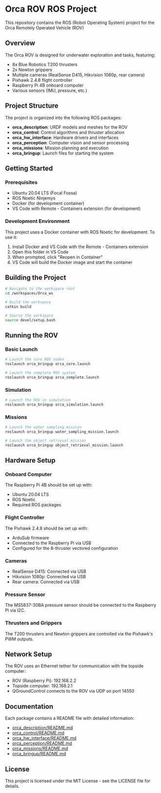 # Orca ROV ROS Project

This repository contains the ROS (Robot Operating System) project for the Orca Remotely Operated Vehicle (ROV)

## Overview

The Orca ROV is designed for underwater exploration and tasks, featuring:
- 8x Blue Robotics T200 thrusters
- 2x Newton grippers
- Multiple cameras (RealSense D415, Hikvision 1080p, rear camera)
- Pixhawk 2.4.8 flight controller
- Raspberry Pi 4B onboard computer
- Various sensors (IMU, pressure, etc.)

## Project Structure

The project is organized into the following ROS packages:

- **orca_description**: URDF models and meshes for the ROV
- **orca_control**: Control algorithms and thruster allocation
- **orca_hw_interface**: Hardware drivers and interfaces
- **orca_perception**: Computer vision and sensor processing
- **orca_missions**: Mission planning and execution
- **orca_bringup**: Launch files for starting the system

## Getting Started

### Prerequisites

- Ubuntu 20.04 LTS (Focal Fossa)
- ROS Noetic Ninjemys
- Docker (for development container)
- VS Code with Remote - Containers extension (for development)

### Development Environment

This project uses a Docker container with ROS Noetic for development. To use it:

1. Install Docker and VS Code with the Remote - Containers extension
2. Open this folder in VS Code
3. When prompted, click "Reopen in Container"
4. VS Code will build the Docker image and start the container

## Building the Project

```bash
# Navigate to the workspace root
cd /workspaces/Orca_ws

# Build the workspace
catkin build

# Source the workspace
source devel/setup.bash
```

## Running the ROV

### Basic Launch

```bash
# Launch the core ROV nodes
roslaunch orca_bringup orca_core.launch

# Launch the complete ROV system
roslaunch orca_bringup orca_complete.launch
```

### Simulation

```bash
# Launch the ROV in simulation
roslaunch orca_bringup orca_simulation.launch
```

### Missions

```bash
# Launch the water sampling mission
roslaunch orca_bringup water_sampling_mission.launch

# Launch the object retrieval mission
roslaunch orca_bringup object_retrieval_mission.launch
```

## Hardware Setup

### Onboard Computer

The Raspberry Pi 4B should be set up with:
- Ubuntu 20.04 LTS
- ROS Noetic
- Required ROS packages

### Flight Controller

The Pixhawk 2.4.8 should be set up with:
- ArduSub firmware
- Connected to the Raspberry Pi via USB
- Configured for the 8-thruster vectored configuration

### Cameras

- RealSense D415: Connected via USB
- Hikvision 1080p: Connected via USB
- Rear camera: Connected via USB

### Pressure Sensor

The MS5837-30BA pressure sensor should be connected to the Raspberry Pi via I2C.

### Thrusters and Grippers

The T200 thrusters and Newton grippers are controlled via the Pixhawk's PWM outputs.

## Network Setup

The ROV uses an Ethernet tether for communication with the topside computer:

- ROV (Raspberry Pi): 192.168.2.2
- Topside computer: 192.168.2.1
- QGroundControl connects to the ROV via UDP on port 14550

## Documentation

Each package contains a README file with detailed information:

- [orca_description/README.md](src/orca_description/README.md)
- [orca_control/README.md](src/orca_control/README.md)
- [orca_hw_interface/README.md](src/orca_hw_interface/README.md)
- [orca_perception/README.md](src/orca_perception/README.md)
- [orca_missions/README.md](src/orca_missions/README.md)
- [orca_bringup/README.md](src/orca_bringup/README.md)

## License

This project is licensed under the MIT License - see the LICENSE file for details.
